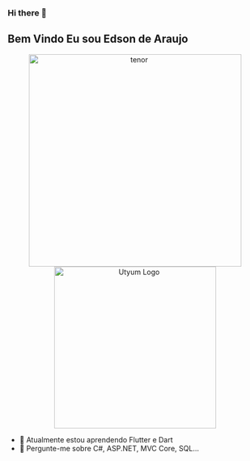 ### Hi there 👋
## Bem Vindo Eu sou Edson de Araujo

<p align="center">
  <img src='https://i.postimg.cc/4HVvLcPF/tenor.gif' border='0' width="420" alt='tenor'/><img src="https://media.giphy.com/media/4V7EXcNc8QQPS/giphy.gif" width="320" alt="Utyum Logo" />
</p>

- 🔭 Atualmente estou aprendendo Flutter e Dart
- 💬 Pergunte-me sobre C#, ASP.NET, MVC Core, SQL...
